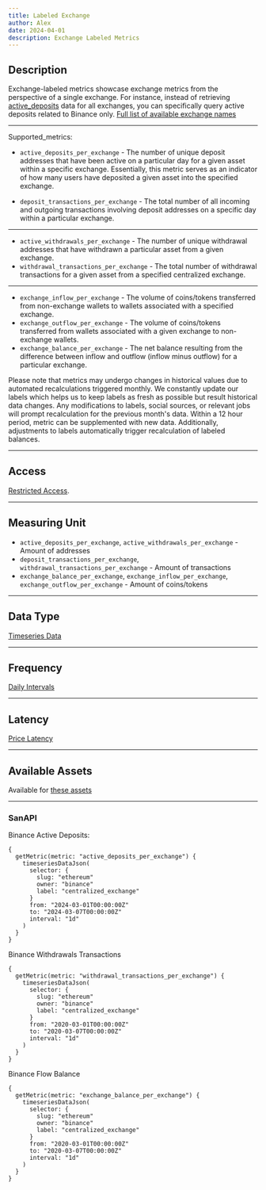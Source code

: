 ```yaml
---
title: Labeled Exchange
author: Alex
date: 2024-04-01
description: Exchange Labeled Metrics
---
```


## Description

Exchange-labeled metrics showcase exchange metrics from the perspective of a single exchange. For instance, instead of retrieving [active_deposits](/metrics/active-deposits) data for all exchanges, you can specifically query active deposits related to Binance only. [Full list of available exchange names](labels/centralized-exchange/#see-also)

---

Supported_metrics:

* `active_deposits_per_exchange` - The number of unique deposit addresses that have been active on a particular day for a given asset within a specific exchange. Essentially, this metric serves as an indicator of how many users have deposited a given asset into the specified exchange.

* `deposit_transactions_per_exchange` - The total number of all incoming and outgoing transactions involving deposit addresses on a specific day within a particular exchange.
---

* `active_withdrawals_per_exchange` - The number of unique withdrawal addresses that have withdrawn a particular asset from a given exchange.
* `withdrawal_transactions_per_exchange` - The total number of withdrawal transactions for a given asset from a specified centralized exchange.
---

* `exchange_inflow_per_exchange` - The volume of coins/tokens transferred from non-exchange wallets to wallets associated with a specified exchange.
* `exchange_outflow_per_exchange` - The volume of coins/tokens transferred from wallets associated with a given exchange to non-exchange wallets.
* `exchange_balance_per_exchange` - The net balance resulting from the difference between inflow and outflow (inflow minus outflow) for a particular exchange.

Please note that metrics may undergo changes in historical values due to automated recalculations triggered monthly. We constantly update our labels which helps us to keep labels as fresh as possible but result historical data changes. Any modifications to labels, social sources, or relevant jobs will prompt recalculation for the previous month's data. Within a 12 hour period, metric can be supplemented with new data. Additionally, adjustments to labels automatically trigger recalculation of labeled balances.

---

## Access

[Restricted Access](/metrics/details/access#restricted-access).

---

## Measuring Unit

* `active_deposits_per_exchange`, `active_withdrawals_per_exchange` - Amount of addresses
* `deposit_transactions_per_exchange`, `withdrawal_transactions_per_exchange` - Amount of transactions
* `exchange_balance_per_exchange`, `exchange_inflow_per_exchange`, `exchange_outflow_per_exchange` - Amount of coins/tokens

---

## Data Type

[Timeseries Data](/metrics/details/data-type#timeseries-data)

---

## Frequency

[Daily Intervals](/metrics/details/frequency#daily-freqency)

---

## Latency

[Price Latency](/metrics/details/latency#price-latency)

---

## Available Assets

Available for [these assets](https://api.santiment.net/graphiql?variables=&query=%7B%0A%20%20getMetric(metric%3A%20%22active_deposits_per_exchange%22)%20%7B%0A%20%20%20%20metadata%20%7B%0A%20%20%20%20%20%20availableSlugs%0A%20%20%20%20%7D%0A%20%20%7D%0A%7D%0A)

---

### SanAPI

Binance Active Deposits:

```graphql-explorer
{
  getMetric(metric: "active_deposits_per_exchange") {
    timeseriesDataJson(
      selector: {
        slug: "ethereum"
        owner: "binance"
        label: "centralized_exchange"
      }
      from: "2024-03-01T00:00:00Z"
      to: "2024-03-07T00:00:00Z"
      interval: "1d"
    )
  }
}
```



Binance Withdrawals Transactions
```graphql-explorer
{
  getMetric(metric: "withdrawal_transactions_per_exchange") {
    timeseriesDataJson(
      selector: {
        slug: "ethereum"
        owner: "binance"
        label: "centralized_exchange"
      }
      from: "2020-03-01T00:00:00Z"
      to: "2020-03-07T00:00:00Z"
      interval: "1d"
    )
  }
}
```


Binance Flow Balance
```graphql-explorer
{
  getMetric(metric: "exchange_balance_per_exchange") {
    timeseriesDataJson(
      selector: {
        slug: "ethereum"
        owner: "binance"
        label: "centralized_exchange"
      }
      from: "2020-03-01T00:00:00Z"
      to: "2020-03-07T00:00:00Z"
      interval: "1d"
    )
  }
}
```
